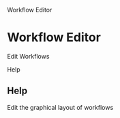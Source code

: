 
Workflow Editor
# Workflow Editor


Edit Workflows

Help
## Help

Edit the graphical layout of workflows
